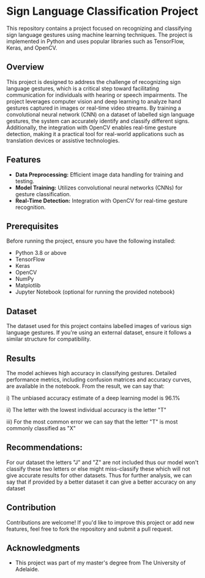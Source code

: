 # Sign Language Classification Project

This repository contains a project focused on recognizing and classifying sign language gestures using machine learning techniques. The project is implemented in Python and uses popular libraries such as TensorFlow, Keras, and OpenCV.

## Overview
This project is designed to address the challenge of recognizing sign language gestures, which is a critical step toward facilitating communication for individuals with hearing or speech impairments. The project leverages computer vision and deep learning to analyze hand gestures captured in images or real-time video streams. By training a convolutional neural network (CNN) on a dataset of labelled sign language gestures, the system can accurately identify and classify different signs. Additionally, the integration with OpenCV enables real-time gesture detection, making it a practical tool for real-world applications such as translation devices or assistive technologies.

## Features
- **Data Preprocessing:** Efficient image data handling for training and testing.
- **Model Training:** Utilizes convolutional neural networks (CNNs) for gesture classification.
- **Real-Time Detection:** Integration with OpenCV for real-time gesture recognition.

## Prerequisites
Before running the project, ensure you have the following installed:

- Python 3.8 or above
- TensorFlow
- Keras
- OpenCV
- NumPy
- Matplotlib
- Jupyter Notebook (optional for running the provided notebook)

## Dataset
The dataset used for this project contains labelled images of various sign language gestures. If you're using an external dataset, ensure it follows a similar structure for compatibility.

## Results
The model achieves high accuracy in classifying gestures. Detailed performance metrics, including confusion matrices and accuracy curves, are available in the notebook.
From the result, we can say that:

i) The unbiased accuracy estimate of a deep learning model is 96.1%

ii) The letter with the lowest individual accuracy is the letter "T"

iii) For the most common error we can say that the letter "T" is most commonly classified as "X"

## Recommendations:

For our dataset the letters "J" and "Z" are not included thus our model won't classify these two letters or else might miss-classify these which will not give accurate results for other datasets. Thus for further analysis, we can say that if provided by a better dataset it can give a better accuracy on any dataset

## Contribution
Contributions are welcome! If you'd like to improve this project or add new features, feel free to fork the repository and submit a pull request.

## Acknowledgments
- This project was part of my master's degree from The University of Adelaide.


